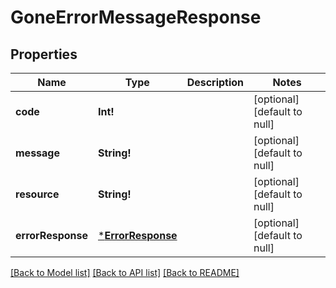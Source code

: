 # GoneErrorMessageResponse

## Properties
Name | Type | Description | Notes
------------ | ------------- | ------------- | -------------
**code** | **Int!** |  | [optional] [default to null]
**message** | **String!** |  | [optional] [default to null]
**resource** | **String!** |  | [optional] [default to null]
**errorResponse** | [***ErrorResponse**](ErrorResponse.md) |  | [optional] [default to null]

[[Back to Model list]](../README.md#documentation-for-models) [[Back to API list]](../README.md#documentation-for-api-endpoints) [[Back to README]](../README.md)


